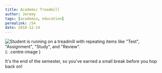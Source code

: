 ```yaml
---
title: Academic Treadmill
author: Jeremy
tags: [academia, education]
permalink: /54
date: 2018-12-14
---
```


![Student is running on a treadmill with repeating items like "Test", "Assignment", "Study", and "Review".](https://res.cloudinary.com/dh3hm8pb7/image/upload/c_scale,q_auto:best,w_615/v1535842782/Handwaving/Published/TheAcademicTreadmill.png){: .centre-image }

It's the end of the semester, so you've earned a small break before you hop back on!